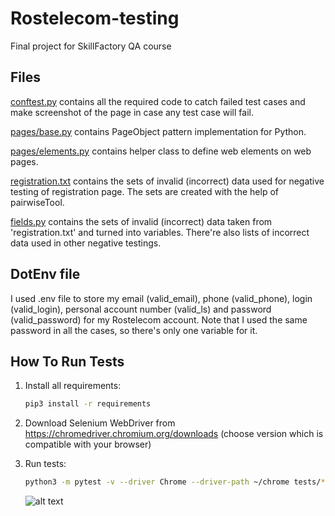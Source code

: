 # Rostelecom-testing
Final project for SkillFactory QA course

Files
-----

[conftest.py](conftest.py) contains all the required code to catch failed test cases and make screenshot
of the page in case any test case will fail.

[pages/base.py](pages/base.py) contains PageObject pattern implementation for Python.

[pages/elements.py](pages/elements.py) contains helper class to define web elements on web pages.

[registration.txt](registration.txt) contains the sets of invalid (incorrect) data used for negative testing of registration page. The sets are created with the help of pairwiseTool.

[fields.py](fields.py) contains the sets of invalid (incorrect) data taken from 'registration.txt' and turned into variables. There're also lists of incorrect data used in other negative testings.


DotEnv file
-----------

I used .env file to store my email (valid_email), phone (valid_phone), login (valid_login), personal account number (valid_ls) and password (valid_password) for my Rostelecom account. Note that I used the same password in all the cases, so there's only one variable for it.


How To Run Tests
----------------

1) Install all requirements:

    ```bash
    pip3 install -r requirements
    ```

2) Download Selenium WebDriver from https://chromedriver.chromium.org/downloads (choose version which is compatible with your browser)

3) Run tests:

    ```bash
    python3 -m pytest -v --driver Chrome --driver-path ~/chrome tests/*
    ```

   ![alt text](example.png)
